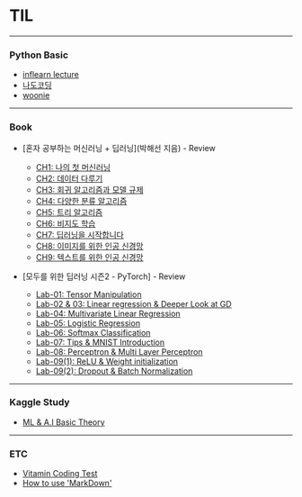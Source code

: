 # TIL
-----
### Python Basic
- [inflearn lecture](https://github.com/woo525/TIL/blob/master/Python_Basic/python_basic_inflearn.md)
- [나도코딩](https://github.com/woo525/TIL/tree/master/Python_Basic/%EB%82%98%EB%8F%84%EC%BD%94%EB%94%A9)
- [woonie](https://github.com/woo525/TIL/tree/master/Python_Basic/woonie)
-----
### Book
- [혼자 공부하는 머신러닝 + 딥러닝](박해선 지음) - Review
  - [CH1: 나의 첫 머신러닝](https://github.com/woo525/TIL/blob/master/HonGongML/HonGongML_ch1_review.md)
  - [CH2: 데이터 다루기](https://github.com/woo525/TIL/blob/master/HonGongML/HonGongML_ch2_review.md)
  - [CH3: 회귀 알고리즘과 모델 규제](https://github.com/woo525/TIL/blob/master/HonGongML/HonGongML_ch3_review.md)
  - [CH4: 다양한 분류 알고리즘](https://github.com/woo525/TIL/blob/master/HonGongML/HonGongML_ch4_review.md)
  - [CH5: 트리 알고리즘](https://github.com/woo525/TIL/blob/master/HonGongML/HonGongML_ch5_review.md)
  - [CH6: 비지도 학습](https://github.com/woo525/TIL/blob/master/HonGongML/HonGongML_ch6_review.md)
  - [CH7: 딥러닝을 시작합니다](https://github.com/woo525/TIL/blob/master/HonGongML/HonGongML_ch7_review.md)
  - [CH8: 이미지를 위한 인공 신경망](https://github.com/woo525/TIL/blob/master/HonGongML/HonGongML_ch8_review.md)
  - [CH9: 텍스트를 위한 인공 신경망](https://github.com/woo525/TIL/blob/master/HonGongML/HonGongML_ch9_review.ipynb)

- [모두를 위한 딥러닝 시즌2 - PyTorch] - Review
  - [Lab-01: Tensor Manipulation](https://github.com/woo525/TIL/blob/master/ML_DL_Every_S2/Lab_01.ipynb)
  - [Lab-02 & 03: Linear regression & Deeper Look at GD](https://github.com/woo525/TIL/blob/master/ML_DL_Every_S2/Lab_02_03.ipynb)
  - [Lab-04: Multivariate Linear Regression](https://github.com/woo525/TIL/blob/master/ML_DL_Every_S2/Lab_04.ipynb)
  - [Lab-05: Logistic Regression](https://github.com/woo525/TIL/blob/master/ML_DL_Every_S2/Lab_05.ipynb)
  - [Lab-06: Softmax Classification](https://github.com/woo525/TIL/blob/master/ML_DL_Every_S2/Lab_06.ipynb)
  - [Lab-07: Tips & MNIST Introduction](https://github.com/woo525/TIL/blob/master/ML_DL_Every_S2/Lab_07.ipynb)
  - [Lab-08: Perceptron & Multi Layer Perceptron](https://github.com/woo525/TIL/blob/master/ML_DL_Every_S2/Lab_08.ipynb)
  - [Lab-09(1): ReLU & Weight initialization](https://github.com/woo525/TIL/blob/master/ML_DL_Every_S2/Lab_09(1).ipynb)
  - [Lab-09(2): Dropout & Batch Normalization](https://github.com/woo525/TIL/blob/master/ML_DL_Every_S2/Lab_09(2).ipynb)
-----
### Kaggle Study
  - [ML & A.I Basic Theory](https://github.com/Sejong-Kaggle-Study-3rd/WooHyeok_Kim)
-----
### ETC
- [Vitamin Coding Test](https://github.com/woo525/TIL/blob/master/ETC/bitamin_coding_test.md)
- [How to use 'MarkDown'](https://gist.github.com/ihoneymon/652be052a0727ad59601)
